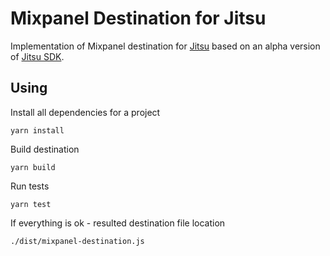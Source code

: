 # Mixpanel Destination for Jitsu

Implementation of Mixpanel destination for [Jitsu](https://jitsu.com)
based on an alpha version of [Jitsu SDK](https://github.com/jitsucom/jitsu-sdk).

## Using

Install all dependencies for a project
```shell
yarn install
```

Build destination
```shell
yarn build
```

Run tests
```shell
yarn test
```




If everything is ok - resulted destination file location
```shell
./dist/mixpanel-destination.js
```